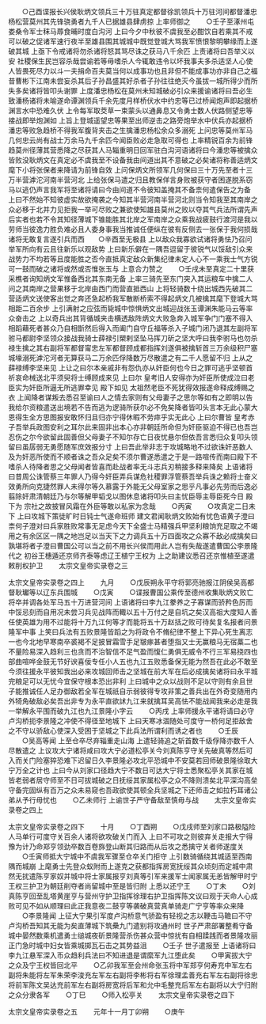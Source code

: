 <!-- { "loadSidebar": true } -->
　　○己酉谍报长兴侯耿炳文领兵三十万驻真定都督徐凯领兵十万驻河间都督潘忠杨松营莫州其先锋骁勇者九千人已据雄县肆虏掠  上率师御之
　　○壬子至涿州屯娄桑令军士秣马蓐食晡时度白沟河  上曰今夕中秋彼不虞我至必酣饮自若乘其不戒可以破之促诸军速行夜半至雄县围其城城中既觉登城大骂我军愤恨黎明攀缘而上遂破其城  上亟下令戒诸将勿杀诸将怒其骂尽诛之获马八千余匹  上责诸将曰吾举义以安  社稷保生民岂容杀哉尝谕若等毋嗜杀人今辄敢违令以坏我事夫多杀适坚人心使人皆畏死尽力以斗一夫捐命百夫莫当何以成事功也且非但不能成事功亦非自己之福昔曹彬下江南未尝妄杀其后子孙昌盛其好杀者子孙往往绝灭今虽拔一城所得少而所失多矣诸将皆叩头谢罪  上度潘忠杨松在莫州未知城破必引众来援谕诸将曰吾必生致潘杨诸将未喻遂命谭渊领兵千余先度月样桥伏水中约忠等已过桥闻炮声即起据桥渊言水中恐难久伏  上令每军取茭草一束蒙头以通鼻息又令勇士数人伏路侧望忠等接战即举炮渊如  上旨上登城遥望忠等果至出师逆击之路旁炮举水中伏兵亦起据桥潘忠等败急趋桥不得我军腹背夹击之生擒潘忠杨松余众多溺死  上问忠等莫州军马几何忠云尚有战士万余马九千余匹今闻臣败必走急取可得也  上率精锐百余为前锋趋莫州径薄其营悉降之尽获其人马辎重明日回军驻白沟河语诸将曰今潘忠等被擒众皆败没耿炳文在真定必不虞我至不设备我由间道出其不意破之必矣诸将称善适炳文麾下小将张保者来降请为前锋自效  上问保炳文所领军几何保曰三十万先至者十三万半营滹沱河南半营河北  上给张保马遣之归且教保佯言身败被获守者困遂脱系窃马以逃仍声言我军将至诸将请曰今由间道不令彼知盖掩其不备柰何遣保告之为备  上曰不然始不知彼虚实故欲掩袭之今知其半营河南半营河北则当令知我至其南岸之众必移于北并力见拒我一举可尽败之兼欲使知雄县莫州之败以夺其气兵法所谓先声后实者也若不令其知径薄城下锥能胜其北岸之军南岸之众乘我战疲鼓行渡河是我以劳师当彼逸力胜负难必且人委身事我当推诚任便纵在彼有反侧去一张保于我何损哉诸将无敢复言遂引兵而西　　○辛酉至无极县  上以敌众我寡欲试诸将勇怯乃召问举军所向有云且往新乐以观敌势  上曰新乐僻在一隅吾逗留于彼锐气以馁敌引众来战势力不均若等且度能胜之否今直抵真定敌众新集纪律未定人心不一乘我士气方锐可一鼓而破之诸将或然或否惟张玉与  上意合力赞之
　　○壬戌未至真定二十里获采樵者询知炳文军惟备西北其东南无备  上率三骑先至东门突入其运粮车中擒二人问之其南岸之营果移于北岸由西门而营直抵西山  上将轻骑数十绕出城西先破其二营适炳文送使客出觉之奔还急起桥我军散断桥索不得起炳文几被擒其麾下登城大骂相距二百余步  上引满射之应弦而毙城中惊惧炳文出城迎战张玉谭渊朱能马云等率众奋击之  上以奇兵出其背循城夹击横透敌阵炳文大败急奔入城军争门门塞不得入相蹈藉死者甚众乃自相斮然后得入而阖门自守丘福等杀入子城门闭乃退其左副将军驸马都尉李坚领众接战我骑士薛禄引槊剌坚坠马挥刀斫之坚大呼曰我李驸马也勿杀禄生擒之其右副将军都督甯忠左军都督顾成都指挥刘遂俱被擒斩首三万余级积尸塞城壕溺死滹沱河者无算获马二万余匹俘降数万尽散遣之有二千人愿留不归  上从之薛禄缚李坚来见  上让之曰尔本亲戚非有怨仇亦从奸臣何也今日之罪可逃乎坚顿首祈哀命械送北平须臾将士缚顾成来见  上曰尔  皇考旧人安得亦为奸臣所使成泣曰老臣实为奸臣所逼无所逃罪幸见  殿下如见  太祖然老臣不死犹得效报遂命释成缚赐之衣  上闻降者谋叛去悉召至谕曰人之情去家则有父母妻子之思尔等如有之即明以告我给尔资粮遣送出境若不告而逃为逻骑所获尔必不免矣降者皆叩头言本无此心蒙大恩得生全方思图报安敢怀归且归亦宁得休暇不劳瘁乎实无此心  上曰尔曹皆  皇考赤子吾举兵政图安利之耳尔此来固非出本心亦非朝廷所命但为奸臣驱迫不得已也吾岂忍伤之尔今欲留此固善但父母妻子不知尔存亡日夜忧悬尔但依吾言悉归众复叩头领留曰虽孱弱无勇愿随军庶效报分寸  上曰吾此举非志于攻城略地不过欲诛奸恶数人及为奸恶所使而不顺者诛之吾众足矣不须尔曹遂悉遣之于是一路喧传而南曰殿下不嗜杀人待降者思之父母闻者皆喜而赴战者率无斗志兵刃稍接多释来降矣  上语诸将曰昔周公诛管蔡三年罪人乃得今奸臣弄兵谋危社稷罪浮管蔡吾举兵诛之赖将士奋义效勇所向克捷然罪人未得尔等久慕露于外能无父母室家之思乎凡事必先劳而后逸必翦除奸肃清朝廷乃与尔等解甲韬戈以图休息诸将叩头曰主忧臣辱主辱臣死今日  殿下为  宗社之故披冒风霜在外臣等敢以私家为念哉
　　○丙寅
　　○攻真定二日未下  上曰攻城下策徒旷时日钝士气遂命班师  建文君闻耿炳文败始有忧色语黄子澄曰柰何子澄对曰兵家胜败常事无足虑今天下全盛士马精强兵甲坚利粮饷充足取之不竭用之有余区区一隅之地岂足以当天下之力调兵五十万四面攻之众寡不敌必成擒矣曰孰堪将者子澄曰曹国公可以当之前不用长兴侯而用此人岂有失哉遂遣曹国公李景隆代之  初谷王橞遁还京师齐泰等虑辽王植宁王权为  上之助建议悉召还京惟植至遂遣敕削权护卫
　　太宗文皇帝实录卷之三


太宗文皇帝实录卷之四上
　　九月
　　○戊辰朔永平守将郭亮驰报江阴侯吴高都督耿瓛等以辽东兵围城
　　○戊寅
　　○谍报曹国公乘传至德州收集耿炳文败亡将卒并调各处军马五十万进营河间  上语诸将曰李九江豢养之子寡谋而骄矜色厉而中馁忌刻而自用况未尝习兵见战阵而輙以五十万付之是自坑之矣汉高祖大度知人善任使英雄为用不过能将十万九江何等才而能将五十万赵括之败可待矣复名报者问景隆军中事  上笑曰兵法有五败景隆皆蹈之为将政令不脩纪律不整上下异心死生离志一也今北地早寒南卒裘褐不足披冒霜雪手足皲瘃甚者堕指又士无赢粮马无宿藁二也不量险易深入趋利三也贪而不治智信不足气盈而愎仁勇俱无威令不行三军易挠四也部曲喧哗金鼓无节好谀喜佞专任小人五也九江五败悉备保无能为然吾在此必不敢至今须往援永平彼知我出必来攻城回师击之坚城在前大军在后必成擒矣诸将曰永平城完粮足可以无忧今宜保守根本恐出非利  上曰城中之众以战则不足以守则有余且世子能推诚任人足办御敌若全军在城祇自示弱彼得专攻非策之善兵出在外奇变随用内外犄角破敌必矣吾出非专为永平直欲訹九江来就擒耳吴高怯不能战闻我来必走是我一举解永平围而破九江也九江景隆小字云
　　○丙戌  上率师援永平诸将请曰必守卢沟桥扼李景隆之冲使不得径至地城下  上曰天寒冰涸随处可度守一桥何足拒敌舍之不守以骄敌心使深入受困于坚城之下此兵法所谓利而诱之者也
　　○壬辰
　　○吴高等闻  上至仓卒尽弃辎重走山海  上遣轻骑追之斩首数千级俘降亦数千人尽散遣之  上议攻大宁诸将咸曰攻大宁必道松亭关今刘真陈亨守关先破真等然后可入而关门险塞猝恐难下迟留日久李景隆必攻北平恐城中不安莫若回师破景隆徐取大宁万全之计也  上曰今从刘家口径趋大宁不数日可达大宁将士悉聚松亭关其家在城皆老弱者居守师至不日可拔城破之日抚绥其家属松亭之众不降则溃矣北平深沟高垒守备完固纵有百万之众未易窥也吾政欲使其顿全兵坚城之下还师击之如拉朽耳诸公弟从予行毋忧也
　　○乙未师行  上谕世子严守备敌至慎毋与战
　　太宗文皇帝实录卷之四上


太宗文皇帝实录卷之四下
　　十月
　　○丁酉朔
　　○戊戌师至刘家口路极隘险人马单行可度守关百余人诸将欲攻破关门而入  上曰不可攻之则彼弃关走报大宁得豫为计乃命郑亨领劲卒数百卷旆登山断其归路而从后攻之悉擒守关者师遂度关
　　○壬寅师抵大宁城中不虞我军骤至仓卒关门拒守  上引数骑循绕其城适至西南隅而城崩  上麾勇士先登众蚁附而上遂克之获都指挥房宽抚绥其众顷刻而定城中肃然无扰遣陈亨家奴并城中将士家属报亨刘真等引军来援军士闻家属无恙皆解甲时宁王权三护卫为朝廷削夺者尚留城中至是皆归附  上悉以还宁王
　　○丁未
　　○刘真陈亨回至乱塔黄崖亨与营州守护卫指挥徐理右护卫指挥陈文议曰观于天命人心成败可见不如从顺理曰此正我意夜二鼓亨等袭破真营真单骑走广宁亨等率众来降
　　○李景隆闻  上征大宁果引军度卢沟桥意气骄盈有轻视之志以鞭击马韂曰不守卢沟桥吾知其无能为矣直薄城下筑櫐九门遣别将攻通州时  世子严肃部署整肴守备城中晏然数乘机遣勇士缒城夜斫景隆营杀伤甚众营中惊扰有自相蹂践而者景隆攻丽正门急时城中妇女皆乘城掷瓦石击之其势益沮
　　○壬子  世子遣报至  上语诸将曰李九江悬军深入币众趋利兵法曰不知进退是谓縻军九江堕此矣
　　○甲寅拔大宁之众及宁王权皆回北平
　　○乙卯我军至会州命张玉将中军郑亨何寿充中军左右副将朱能将左军朱荣李浚充左军左右副将李彬将右军徐理孟善充右军左右副将徐忠将前军陈文吴达充前军左右副将房宽将后军和允中毛整充后军左右副将以大宁归附之众分隶各军
　　○丁巳
　　○师入松亭关
　　太宗文皇帝实录卷之四下


太宗文皇帝实录卷之五
　　元年十一月丁卯朔
　　○庚午
